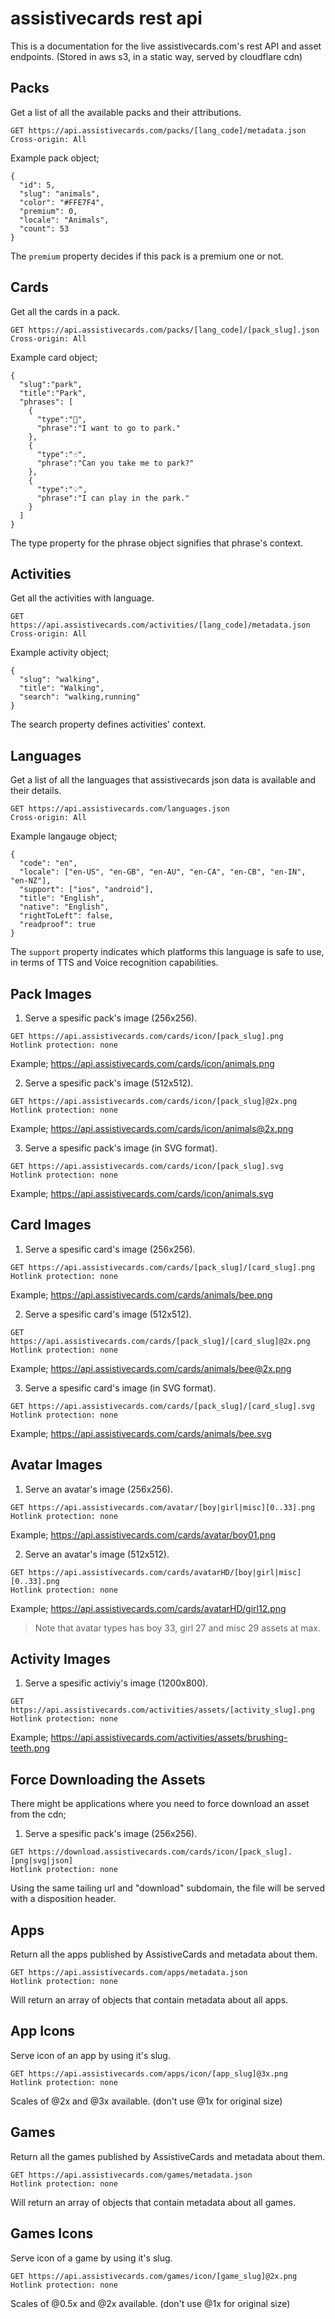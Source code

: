 # assistivecards rest api

This is a documentation for the live assistivecards.com's rest API and asset endpoints. (Stored in aws s3, in a static way, served by cloudflare cdn)

## Packs
Get a list of all the available packs and their attributions.

```
GET https://api.assistivecards.com/packs/[lang_code]/metadata.json
Cross-origin: All
```
Example pack object;
```JS
{
  "id": 5,
  "slug": "animals",
  "color": "#FFE7F4",
  "premium": 0,
  "locale": "Animals",
  "count": 53
}
```
The `premium` property decides if this pack is a premium one or not.

## Cards
Get all the cards in a pack.

```
GET https://api.assistivecards.com/packs/[lang_code]/[pack_slug].json
Cross-origin: All
```

Example card object;
```JS
{
  "slug":"park",
  "title":"Park",
  "phrases": [
    {
      "type":"🙋",
      "phrase":"I want to go to park."
    },
    {
      "type":"☝️",
      "phrase":"Can you take me to park?"
    },
    {
      "type":"💡",
      "phrase":"I can play in the park."
    }
  ]
}
```
The type property for the phrase object signifies that phrase's context.

## Activities
Get all the activities with language.

```
GET https://api.assistivecards.com/activities/[lang_code]/metadata.json
Cross-origin: All
```

Example activity object;
```JS
{
  "slug": "walking",
  "title": "Walking",
  "search": "walking,running"
}
```
The search property defines activities' context.


## Languages
Get a list of all the languages that assistivecards json data is available and their details.

```
GET https://api.assistivecards.com/languages.json
Cross-origin: All
```

Example langauge object;
```JS
{
  "code": "en",
  "locale": ["en-US", "en-GB", "en-AU", "en-CA", "en-CB", "en-IN", "en-NZ"],
  "support": ["ios", "android"],
  "title": "English",
  "native": "English",
  "rightToLeft": false,
  "readproof": true
}
```
The `support` property indicates which platforms this language is safe to use, in terms of TTS and Voice recognition capabilities.

## Pack Images

1) Serve a spesific pack's image (256x256).

```
GET https://api.assistivecards.com/cards/icon/[pack_slug].png
Hotlink protection: none
```

Example;
https://api.assistivecards.com/cards/icon/animals.png

2) Serve a spesific pack's image (512x512).

```
GET https://api.assistivecards.com/cards/icon/[pack_slug]@2x.png
Hotlink protection: none
```

Example;
https://api.assistivecards.com/cards/icon/animals@2x.png

3) Serve a spesific pack's image (in SVG format).

```
GET https://api.assistivecards.com/cards/icon/[pack_slug].svg
Hotlink protection: none
```

Example;
https://api.assistivecards.com/cards/icon/animals.svg

## Card Images

1) Serve a spesific card's image (256x256).

```
GET https://api.assistivecards.com/cards/[pack_slug]/[card_slug].png
Hotlink protection: none
```

Example;
https://api.assistivecards.com/cards/animals/bee.png

2) Serve a spesific card's image (512x512).

```
GET https://api.assistivecards.com/cards/[pack_slug]/[card_slug]@2x.png
Hotlink protection: none
```

Example;
https://api.assistivecards.com/cards/animals/bee@2x.png

3) Serve a spesific card's image (in SVG format).

```
GET https://api.assistivecards.com/cards/[pack_slug]/[card_slug].svg
Hotlink protection: none
```

Example;
https://api.assistivecards.com/cards/animals/bee.svg

## Avatar Images

1) Serve an avatar's image (256x256).

```
GET https://api.assistivecards.com/avatar/[boy|girl|misc][0..33].png
Hotlink protection: none
```

Example;
https://api.assistivecards.com/cards/avatar/boy01.png

2) Serve an avatar's image (512x512).

```
GET https://api.assistivecards.com/cards/avatarHD/[boy|girl|misc][0..33].png
Hotlink protection: none
```

Example;
https://api.assistivecards.com/cards/avatarHD/girl12.png

> Note that avatar types has boy 33, girl 27 and misc 29 assets at max.

## Activity Images

1) Serve a spesific activiy's image (1200x800).

```
GET https://api.assistivecards.com/activities/assets/[activity_slug].png
Hotlink protection: none
```

Example;
https://api.assistivecards.com/activities/assets/brushing-teeth.png

## Force Downloading the Assets

There might be applications where you need to force download an asset from the cdn;

1) Serve a spesific pack's image (256x256).

```
GET https://download.assistivecards.com/cards/icon/[pack_slug].[png|svg|json]
Hotlink protection: none
```

Using the same tailing url and "download" subdomain, the file will be served with a disposition header.

## Apps

Return all the apps published by AssistiveCards and metadata about them.

```
GET https://api.assistivecards.com/apps/metadata.json
Hotlink protection: none
```

Will return an array of objects that contain metadata about all apps.

## App Icons

Serve icon of an app by using it's slug.

```
GET https://api.assistivecards.com/apps/icon/[app_slug]@3x.png
Hotlink protection: none
```

Scales of @2x and @3x available. (don't use @1x for original size)

## Games

Return all the games published by AssistiveCards and metadata about them.

```
GET https://api.assistivecards.com/games/metadata.json
Hotlink protection: none
```

Will return an array of objects that contain metadata about all games.

## Games Icons

Serve icon of a game by using it's slug.

```
GET https://api.assistivecards.com/games/icon/[game_slug]@2x.png
Hotlink protection: none
```

Scales of @0.5x and @2x available. (don't use @1x for original size)
